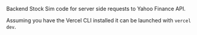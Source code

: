 Backend Stock Sim code for server side requests to Yahoo Finance API. 

Assuming you have the Vercel CLI installed it can be launched with `vercel dev`.
